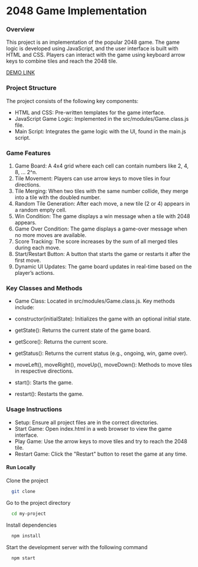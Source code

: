 # 2048 Game Implementation

### Overview

This project is an implementation of the popular 2048 game. The game logic is developed using JavaScript, and the user interface is built with HTML and CSS. Players can interact with the game using keyboard arrow keys to combine tiles and reach the 2048 tile.

[DEMO LINK](https://mariasnegireva.github.io/2048_js/)

### Project Structure

The project consists of the following key components:

- HTML and CSS: Pre-written templates for the game interface.
- JavaScript Game Logic: Implemented in the src/modules/Game.class.js file.
- Main Script: Integrates the game logic with the UI, found in the main.js script.

### Game Features

1. Game Board: A 4x4 grid where each cell can contain numbers like 2, 4, 8, ... 2^n.
2. Tile Movement: Players can use arrow keys to move tiles in four directions.
3. Tile Merging: When two tiles with the same number collide, they merge into a tile with the doubled number.
4. Random Tile Generation: After each move, a new tile (2 or 4) appears in a random empty cell.
5. Win Condition: The game displays a win message when a tile with 2048 appears.
6. Game Over Condition: The game displays a game-over message when no more moves are available.
7. Score Tracking: The score increases by the sum of all merged tiles during each move.
8. Start/Restart Button: A button that starts the game or restarts it after the first move.
9. Dynamic UI Updates: The game board updates in real-time based on the player’s actions.

### Key Classes and Methods

- Game Class: Located in src/modules/Game.class.js. Key methods include:

- constructor(initialState): Initializes the game with an optional initial state.
- getState(): Returns the current state of the game board.
- getScore(): Returns the current score.
- getStatus(): Returns the current status (e.g., ongoing, win, game over).
- moveLeft(), moveRight(), moveUp(), moveDown(): Methods to move tiles in respective directions.
- start(): Starts the game.
- restart(): Restarts the game.

### Usage Instructions

- Setup: Ensure all project files are in the correct directories.
- Start Game: Open index.html in a web browser to view the game interface.
- Play Game: Use the arrow keys to move tiles and try to reach the 2048 tile.
- Restart Game: Click the "Restart" button to reset the game at any time.

#### Run Locally

Clone the project

```bash
  git clone
```

Go to the project directory

```bash
  cd my-project
```

Install dependencies

```bash
  npm install
```

Start the development server with the following command

```bash
  npm start
```
